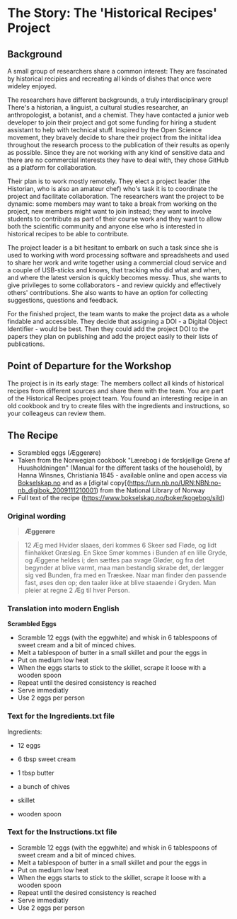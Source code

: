 <!-- I think it is best to have a relatable story as a backdrop for the workshop. In Software Carpentry's Git-lesson, it is Wolfman, Dracula and the Mummie who explore where to best build a Moon base. I find this story a bit silly - which is not a bad thing in itself - but I think what makes its usefulness questionable is that learners cannot relate to the characters or the project. I want to reduce the 'irritation effect' of a made up story while at the same time come up with a more inclusive ensemble: researchers of all stages from different disciplines. If you think my story can be improved, I am happy to hear your suggestions! You can create an Issue for that. -->

# The Story: The 'Historical Recipes' Project

## Background

A small group of researchers share a common interest: They are fascinated by historical recipies and recreating all kinds of dishes that once were wideley enjoyed.

The researchers have different backgrounds, a truly interdisciplinary group! There's a historian, a linguist, a cultural studies researcher, an anthropologist, a botanist, and a chemist. They have contacted a junior web developer to join their project and got some funding for hiring a student assistant to help with technical stuff. Inspired by the Open Science movement, they bravely decide to share their project from the initital idea throughout the research process to the publication of their results as openly as possible. Since they are not working with any kind of sensitive data and there are no commercial interests they have to deal with, they chose GitHub as a platform for collaboration.

Their plan is to work mostly remotely. They elect a project leader (the Historian, who is also an amateur chef) who's task it is to coordinate the project and facilitate collaboration. The researchers want the project to be dynamic: some members may want to take a break from working on the project, new members might want to join instead; they want to involve students to contribute as part of their course work and they want to allow both the scientific community and anyone else who is interested in historical recipes to be able to contribute.

The project leader is a bit hesitant to embark on such a task since she is used to working with word processing software and spreadsheets and used to share her work and write together using a commercial cloud service and a couple of USB-sticks and knows, that tracking who did what and when, and where the latest version is quickly becomes messy. Thus, she wants to give privileges to some collaborators - and review quickly and effectively others' contributions. She also wants to have an option for collecting suggestions, questions and feedback.

For the finished project, the team wants to make the project data as a whole findable and accessible. They decide that assigning a DOI - a Digital Object Identifier - would be best. Then they could add the project DOI to the papers they plan on publishing and add the project easily to their lists of publications.

## Point of Departure for the Workshop

The project is in its early stage: The members collect all kinds of historical recipes from different sources and share them with the team. You are part of the Historical Recipes project team. You found an interesting recipe in an old cookbook and try to create files with the ingredients and instructions, so your colleageus can review them.

## The Recipe

* Scrambled eggs (Æggerøre)
* Taken from the Norwegian cookbook "Lærebog i de forskjellige Grene af Huusholdningen" (Manual for the different tasks of the household), by Hanna Winsnes, Christiania 1845 - available online and open access via [Bokselskap.no](https://www.bokselskap.no/boker/kogebog/tittelside) and as a [digital copy[(https://urn.nb.no/URN:NBN:no-nb_digibok_2009111210001) from the National Library of Norway
* Full text of the recipe (https://www.bokselskap.no/boker/kogebog/sild)

### Original wording

>**Æggerøre**

>12 Æg med Hvider slaaes, deri kommes 6 Skeer sød Fløde, og lidt fiinhakket Græsløg. En Skee Smør kommes i Bunden af en lille Gryde, og Æggene heldes i; den sættes paa svage Gløder, og fra det begynder at blive varmt, maa man bestandig skrabe det, der lægger sig ved Bunden, fra med en Træskee. Naar man finder den passende fast, øses den op; den taaler ikke at blive staaende i Gryden. Man pleier at regne 2 Æg til hver Person.

### Translation into modern English

**Scrambled Eggs**

* Scramble 12 eggs (with the eggwhite) and whisk in 6 tablespoons of sweet cream and a bit of minced chives.
* Melt a tablespoon of butter in a small skillet and pour the eggs in
* Put on medium low heat
* When the eggs starts to stick to the skillet, scrape it loose with a wooden spoon
* Repeat until the desired consistency is reached
* Serve immediatly
* Use 2 eggs per person

### Text for the Ingredients.txt file

Ingredients:

* 12 eggs
* 6 tbsp sweet cream
* 1 tbsp butter
* a bunch of chives

* skillet
* wooden spoon

### Text for the Instructions.txt file

* Scramble 12 eggs (with the eggwhite) and whisk in 6 tablespoons of sweet cream and a bit of minced chives.
* Melt a tablespoon of butter in a small skillet and pour the eggs in
* Put on medium low heat
* When the eggs starts to stick to the skillet, scrape it loose with a wooden spoon
* Repeat until the desired consistency is reached
* Serve immediatly
* Use 2 eggs per person

